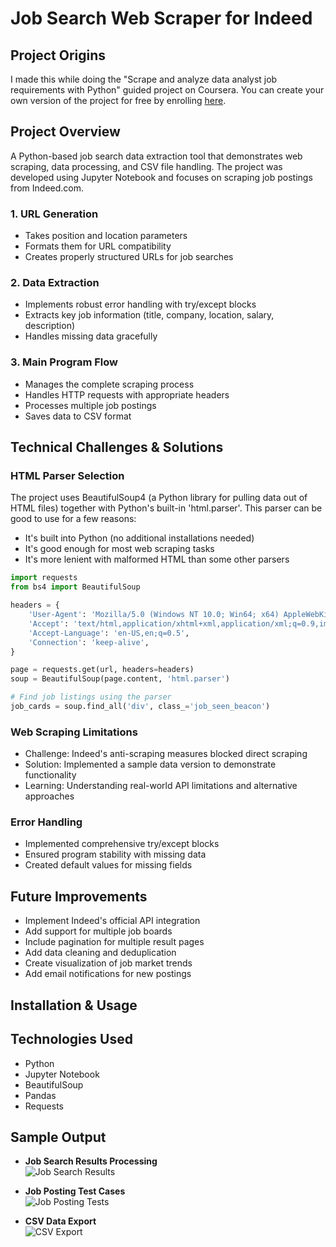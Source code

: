 
# Job Search Web Scraper for Indeed

## Project Origins
I made this while doing the "Scrape and analyze data analyst job requirements with Python" guided project on Coursera. You can create your own version of the project for free by enrolling [here](https://www.coursera.org/learn/scrape-job-postings-data-analyst/home/module/1).

## Project Overview
A Python-based job search data extraction tool that demonstrates web scraping, data processing, and CSV file handling. The project was developed using Jupyter Notebook and focuses on scraping job postings from Indeed.com.


### 1. URL Generation
- Takes position and location parameters
- Formats them for URL compatibility
- Creates properly structured URLs for job searches

### 2. Data Extraction
- Implements robust error handling with try/except blocks
- Extracts key job information (title, company, location, salary, description)
- Handles missing data gracefully

### 3. Main Program Flow
- Manages the complete scraping process
- Handles HTTP requests with appropriate headers
- Processes multiple job postings
- Saves data to CSV format

## Technical Challenges & Solutions

### HTML Parser Selection

The project uses BeautifulSoup4 (a Python library for pulling data out of HTML files) together with Python's built-in 'html.parser'.
This parser can be good to use for a few reasons:

- It's built into Python (no additional installations needed)
- It's good enough for most web scraping tasks
- It's more lenient with malformed HTML than some other parsers


```python
import requests
from bs4 import BeautifulSoup

headers = {
    'User-Agent': 'Mozilla/5.0 (Windows NT 10.0; Win64; x64) AppleWebKit/537.36 (KHTML, like Gecko) Chrome/91.0.4472.124 Safari/537.36',
    'Accept': 'text/html,application/xhtml+xml,application/xml;q=0.9,image/webp,*/*;q=0.8',
    'Accept-Language': 'en-US,en;q=0.5',
    'Connection': 'keep-alive',
}

page = requests.get(url, headers=headers)
soup = BeautifulSoup(page.content, 'html.parser')

# Find job listings using the parser
job_cards = soup.find_all('div', class_='job_seen_beacon')
```
### Web Scraping Limitations
- Challenge: Indeed's anti-scraping measures blocked direct scraping
- Solution: Implemented a sample data version to demonstrate functionality
- Learning: Understanding real-world API limitations and alternative approaches

### Error Handling
- Implemented comprehensive try/except blocks
- Ensured program stability with missing data
- Created default values for missing fields

## Future Improvements
- Implement Indeed's official API integration
- Add support for multiple job boards
- Include pagination for multiple result pages
- Add data cleaning and deduplication
- Create visualization of job market trends
- Add email notifications for new postings

## Installation & Usage


## Technologies Used
- Python
- Jupyter Notebook
- BeautifulSoup
- Pandas
- Requests

## Sample Output
- **Job Search Results Processing** <br>
![Job Search Results](https://github.com/ashleysally00/job-search-web-scraper-Indeed/blob/main/snapshot_of_output1.png)

- **Job Posting Test Cases** <br>
![Job Posting Tests](https://github.com/ashleysally00/job-search-web-scraper-Indeed/blob/main/snapshot_of_output2.png)

- **CSV Data Export** <br>
![CSV Export](https://github.com/ashleysally00/job-search-web-scraper-Indeed/blob/main/snapshot_CSV.png)

